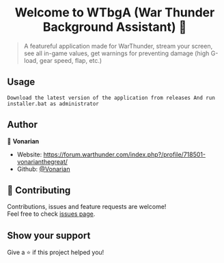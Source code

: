<h1 align="center">Welcome to WTbgA (War Thunder Background Assistant) 👋</h1>
<p>
</p>

> A featureful application made for WarThunder, stream your screen, see all in-game values, get warnings for preventing damage (high G-load, gear speed, flap, etc.)

## Usage

```shs
Download the latest version of the application from releases And run installer.bat as administrator
```

## Author

👤 **Vonarian**

* Website: https://forum.warthunder.com/index.php?/profile/718501-vonarianthegreat/
* Github: [@Vonarian](https://github.com/Vonarian)

## 🤝 Contributing

Contributions, issues and feature requests are welcome!<br />Feel free to check [issues page](https://github.com/Vonarian/WTbgA/issues). 

## Show your support

Give a ⭐️ if this project helped you!

[comment]: <> (***)

[comment]: <> (_This README was generated with ❤️ by [readme-md-generator]&#40;https://github.com/kefranabg/readme-md-generator&#41;_)
